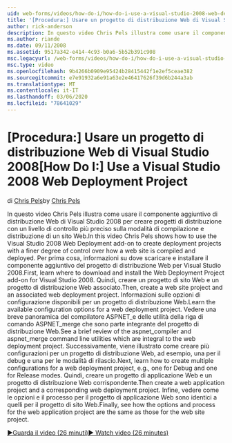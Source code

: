 ```yaml
---
uid: web-forms/videos/how-do-i/how-do-i-use-a-visual-studio-2008-web-deployment-project
title: '[Procedura:] Usare un progetto di distribuzione Web di Visual Studio 2008 | Microsoft Docs'
author: rick-anderson
description: In questo video Chris Pels illustra come usare il componente aggiuntivo di distribuzione Web di Visual Studio 2008 per creare progetti di distribuzione con un livello di controllo più preciso su come...
ms.author: riande
ms.date: 09/11/2008
ms.assetid: 9517a342-e414-4c93-b0a6-5b52b391c908
msc.legacyurl: /web-forms/videos/how-do-i/how-do-i-use-a-visual-studio-2008-web-deployment-project
msc.type: video
ms.openlocfilehash: 9b4266b0909e95424b28415442f1e2ef5ceae382
ms.sourcegitcommit: e7e91932a6e91a63e2e46417626f39d6b244a3ab
ms.translationtype: MT
ms.contentlocale: it-IT
ms.lasthandoff: 03/06/2020
ms.locfileid: "78641029"
---
```

# <a name="how-do-i-use-a-visual-studio-2008-web-deployment-project"></a><span data-ttu-id="530e1-103">[Procedura:] Usare un progetto di distribuzione Web di Visual Studio 2008</span><span class="sxs-lookup"><span data-stu-id="530e1-103">[How Do I:] Use a Visual Studio 2008 Web Deployment Project</span></span>

<span data-ttu-id="530e1-104">di [Chris Pels](https://twitter.com/chrispels)</span><span class="sxs-lookup"><span data-stu-id="530e1-104">by [Chris Pels](https://twitter.com/chrispels)</span></span>

<span data-ttu-id="530e1-105">In questo video Chris Pels illustra come usare il componente aggiuntivo di distribuzione Web di Visual Studio 2008 per creare progetti di distribuzione con un livello di controllo più preciso sulla modalità di compilazione e distribuzione di un sito Web.</span><span class="sxs-lookup"><span data-stu-id="530e1-105">In this video Chris Pels shows how to use the Visual Studio 2008 Web Deployment add-on to create deployment projects with a finer degree of control over how a web site is compiled and deployed.</span></span> <span data-ttu-id="530e1-106">Per prima cosa, informazioni su dove scaricare e installare il componente aggiuntivo del progetto di distribuzione Web per Visual Studio 2008.</span><span class="sxs-lookup"><span data-stu-id="530e1-106">First, learn where to download and install the Web Deployment Project add-on for Visual Studio 2008.</span></span> <span data-ttu-id="530e1-107">Quindi, creare un progetto di sito Web e un progetto di distribuzione Web associato.</span><span class="sxs-lookup"><span data-stu-id="530e1-107">Then, create a web site project and an associated web deployment project.</span></span> <span data-ttu-id="530e1-108">Informazioni sulle opzioni di configurazione disponibili per un progetto di distribuzione Web.</span><span class="sxs-lookup"><span data-stu-id="530e1-108">Learn the available configuration options for a web deployment project.</span></span> <span data-ttu-id="530e1-109">Vedere una breve panoramica del compilatore ASPNET\_e delle utilità della riga di comando ASPNET\_merge che sono parte integrante del progetto di distribuzione Web.</span><span class="sxs-lookup"><span data-stu-id="530e1-109">See a brief review of the aspnet\_compiler and aspnet\_merge command line utilities which are integral to the web deployment project.</span></span> <span data-ttu-id="530e1-110">Successivamente, viene illustrato come creare più configurazioni per un progetto di distribuzione Web, ad esempio, una per il debug e una per le modalità di rilascio.</span><span class="sxs-lookup"><span data-stu-id="530e1-110">Next, learn how to create multiple configurations for a web deployment project, e.g., one for Debug and one for Release modes.</span></span> <span data-ttu-id="530e1-111">Quindi, creare un progetto di applicazione Web e un progetto di distribuzione Web corrispondente.</span><span class="sxs-lookup"><span data-stu-id="530e1-111">Then create a web application project and a corresponding web deployment project.</span></span> <span data-ttu-id="530e1-112">Infine, vedere come le opzioni e il processo per il progetto di applicazione Web sono identici a quelli per il progetto di sito Web.</span><span class="sxs-lookup"><span data-stu-id="530e1-112">Finally, see how the options and process for the web application project are the same as those for the web site project.</span></span>

[<span data-ttu-id="530e1-113">&#9654;Guarda il video (26 minuti)</span><span class="sxs-lookup"><span data-stu-id="530e1-113">&#9654; Watch video (26 minutes)</span></span>](https://channel9.msdn.com/Blogs/ASP-NET-Site-Videos/how-do-i-use-a-visual-studio-2008-web-deployment-project)
